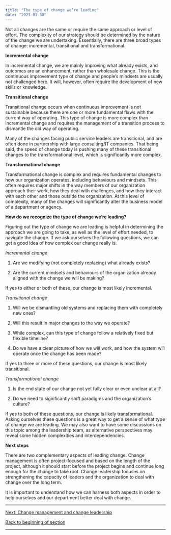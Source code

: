 ```yaml
---
title: "The type of change we’re leading"
date: "2023-01-30"
---
```


Not all changes are the same or require the same approach or level of effort. The complexity of our strategy should be determined by the nature of the change we are undertaking. Essentially, there are three broad types of change: incremental, transitional and transformational.

**Incremental change**

In incremental change, we are mainly improving what already exists, and outcomes are an enhancement, rather than wholesale change. This is the continuous improvement type of change and people’s mindsets are usually not challenged here. It will, however, often require the development of new skills or knowledge.

**Transitional change**

Transitional change occurs when continuous improvement is not sustainable because there are one or more fundamental flaws with the current way of operating. This type of change is more complex than incremental change and requires the management of a transition process to dismantle the old way of operating.

Many of the changes facing public service leaders are transitional, and are often done in partnership with large consulting/IT companies. That being said, the speed of change today is pushing many of these transitional changes to the transformational level, which is significantly more complex.

**Transformational change**

Transformational change is complex and requires fundamental changes to how our organization operates, including behaviours and mindsets. This often requires major shifts in the way members of our organization approach their work, how they deal with challenges, and how they interact with each other and those outside the organization. At this level of complexity, many of the changes will significantly alter the business model of a department or agency.

**How do we recognize the type of change we’re leading?**

Figuring out the type of change we are leading is helpful in determining the approach we are going to take, as well as the level of effort needed, to navigate the change. If we ask ourselves the following questions, we can get a good idea of how complex our change really is.  

_Incremental change_

1. Are we modifying (not completely replacing) what already exists?

3. Are the current mindsets and behaviours of the organization already aligned with the change we will be making?

If yes to either or both of these, our change is most likely incremental.  
  
  
_Transitional change_

1. Will we be dismantling old systems and replacing them with completely new ones?

3. Will this result in major changes to the way we operate?

5. While complex, can this type of change follow a relatively fixed but flexible timeline?

7. Do we have a clear picture of how we will work, and how the system will operate once the change has been made?

If yes to three or more of these questions, our change is most likely transitional.  
  

_Transformational change_

1. Is the end state of our change not yet fully clear or even unclear at all?

3. Do we need to significantly shift paradigms and the organization’s culture?

If yes to both of these questions, our change is likely transformational. Asking ourselves these questions is a great way to get a sense of what type of change we are leading. We may also want to have some discussions on this topic among the leadership team, as alternative perspectives may reveal some hidden complexities and interdependencies.

**Next steps**  
  
There are two complementary aspects of leading change. Change management is often project-focused and based on the length of the project, although it should start before the project begins and continue long enough for the change to take root. Change leadership focuses on strengthening the capacity of leaders and the organization to deal with change over the long term.  
  
It is important to understand how we can harness both aspects in order to help ourselves and our department better deal with change.

* * *

[Next: Change management and change leadership](https://articles.alpha.canada.ca/framework-for-leading-change/change-management-and-change-leadership/)

[Back to beginning of section](https://articles.alpha.canada.ca/framework-for-leading-change/navigating-the-world-of-change/)

* * *

